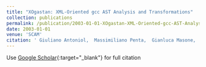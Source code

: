 ```yaml
---
title: "XOgastan: XML-Oriented gcc AST Analysis and Transformations"
collection: publications
permalink: /publication/2003-01-01-XOgastan-XML-Oriented-gcc-AST-Analysis-and-Transformations
date: 2003-01-01
venue: 'SCAM'
citation: ' Giuliano Antoniol,  Massimiliano Penta,  Gianluca Masone,  Umberto Villano, &quot;XOgastan: XML-Oriented gcc AST Analysis and Transformations.&quot; SCAM, 2003.'
---
```

Use [Google Scholar](https://scholar.google.com/scholar?q=XOgastan:+XML+Oriented+gcc+AST+Analysis+and+Transformations){:target="_blank"} for full citation